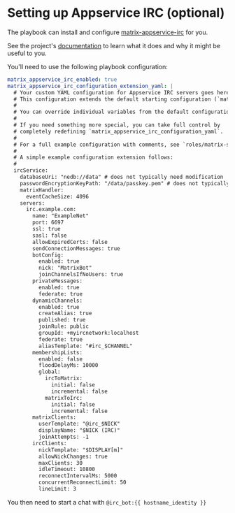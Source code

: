 # Setting up Appservice IRC (optional)

The playbook can install and configure [matrix-appservice-irc](https://github.com/TeDomum/matrix-appservice-irc) for you.

See the project's [documentation](https://github.com/TeDomum/matrix-appservice-irc/blob/master/HOWTO.md) to learn what it does and why it might be useful to you.

You'll need to use the following playbook configuration:

```yaml
matrix_appservice_irc_enabled: true
matrix_appservice_irc_configuration_extension_yaml: |
  # Your custom YAML configuration for Appservice IRC servers goes here.
  # This configuration extends the default starting configuration (`matrix_appservice_irc_configuration_yaml`).
  #
  # You can override individual variables from the default configuration, or introduce new ones.
  #
  # If you need something more special, you can take full control by
  # completely redefining `matrix_appservice_irc_configuration_yaml`.
  # 
  # For a full example configuration with comments, see `roles/matrix-synapse/defaults/main.yml`
  #
  # A simple example configuration extension follows:
  #
  ircService:
    databaseUri: "nedb://data" # does not typically need modification
    passwordEncryptionKeyPath: "/data/passkey.pem" # does not typically need modification
    matrixHandler:
      eventCacheSize: 4096
    servers:
      irc.example.com:
        name: "ExampleNet"
        port: 6697
        ssl: true
        sasl: false
        allowExpiredCerts: false
        sendConnectionMessages: true
        botConfig:
          enabled: true
          nick: "MatrixBot"
          joinChannelsIfNoUsers: true
        privateMessages:
          enabled: true
          federate: true
        dynamicChannels:
          enabled: true
          createAlias: true
          published: true
          joinRule: public
          groupId: +myircnetwork:localhost
          federate: true
          aliasTemplate: "#irc_$CHANNEL"
        membershipLists:
          enabled: false
          floodDelayMs: 10000
          global:
            ircToMatrix:
              initial: false
              incremental: false
            matrixToIrc:
              initial: false
              incremental: false
        matrixClients:
          userTemplate: "@irc_$NICK"
          displayName: "$NICK (IRC)"
          joinAttempts: -1
        ircClients:
          nickTemplate: "$DISPLAY[m]"
          allowNickChanges: true
          maxClients: 30
          idleTimeout: 10800
          reconnectIntervalMs: 5000
          concurrentReconnectLimit: 50
          lineLimit: 3
```

You then need to start a chat with `@irc_bot:{{ hostname_identity }}`
